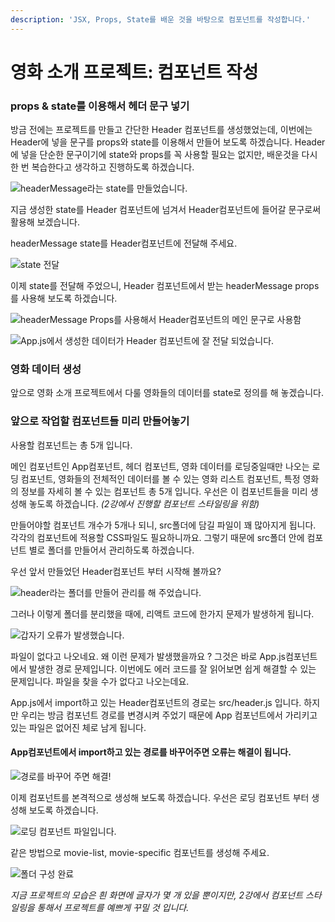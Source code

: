 ```yaml
---
description: 'JSX, Props, State를 배운 것을 바탕으로 컴포넌트를 작성합니다.'
---
```


# 영화 소개 프로젝트: 컴포넌트 작성

### props & state를 이용해서 헤더 문구 넣기

방금 전에는 프로젝트를 만들고 간단한 Header 컴포넌트를 생성했었는데, 이번에는 Header에 넣을 문구를 props와 state를 이용해서 만들어 보도록 하겠습니다. Header에 넣을 단순한 문구이기에 state와 props를 꼭 사용할 필요는 없지만, 배운것을 다시 한 번 복습한다고 생각하고 진행하도록 하겠습니다.

![headerMessage&#xB77C;&#xB294; state&#xB97C; &#xB9CC;&#xB4E4;&#xC5C8;&#xC2B5;&#xB2C8;&#xB2E4;.](../.gitbook/assets/2019-03-24-2.11.07.png)

지금 생성한 state를 Header 컴포넌트에 넘겨서 Header컴포넌트에 들어갈 문구로써 활용해 보겠습니다.

headerMessage state를 Header컴포넌트에 전달해 주세요.

![state &#xC804;&#xB2EC;](../.gitbook/assets/2019-03-24-2.14.41.png)

이제 state를 전달해 주었으니, Header 컴포넌트에서 받는 headerMessage props를 사용해 보도록 하겠습니다.

![headerMessage Props&#xB97C; &#xC0AC;&#xC6A9;&#xD574;&#xC11C; Header&#xCEF4;&#xD3EC;&#xB10C;&#xD2B8;&#xC758; &#xBA54;&#xC778; &#xBB38;&#xAD6C;&#xB85C; &#xC0AC;&#xC6A9;&#xD568;](../.gitbook/assets/2019-03-24-2.16.18.png)

![App.js&#xC5D0;&#xC11C; &#xC0DD;&#xC131;&#xD55C; &#xB370;&#xC774;&#xD130;&#xAC00; Header &#xCEF4;&#xD3EC;&#xB10C;&#xD2B8;&#xC5D0; &#xC798; &#xC804;&#xB2EC; &#xB418;&#xC5C8;&#xC2B5;&#xB2C8;&#xB2E4;.](../.gitbook/assets/2019-03-24-2.16.10.png)

### 영화 데이터 생성

앞으로 영화 소개 프로젝트에서 다룰 영화들의 데이터를 state로 정의를 해 놓겠습니다.

### 앞으로 작업할 컴포넌트들 미리 만들어놓기

사용할 컴포넌트는 총 5개 입니다.

메인 컴포넌트인 App컴포넌트, 헤더 컴포넌트, 영화 데이터를 로딩중일때만 나오는 로딩 컴포넌트, 영화들의 전체적인 데이터를 볼 수 있는 영화 리스트 컴포넌트, 특정 영화의 정보를 자세히 볼 수 있는 컴포넌트 총 5개 입니다. 우선은 이 컴포넌트들을 미리 생성해 놓도록 하겠습니다. _\(2강에서 진행할 컴포넌트 스타일링을 위함\)_

만들어야할 컴포넌트 개수가 5개나 되니, src폴더에 담길 파일이 꽤 많아지게 됩니다. 각각의 컴포넌트에 적용할 CSS파일도 필요하니까요. 그렇기 때문에 src폴더 안에 컴포넌트 별로 폴더를 만들어서 관리하도록 하겠습니다.

우선 앞서 만들었던 Header컴포넌트 부터 시작해 볼까요?

![header&#xB77C;&#xB294; &#xD3F4;&#xB354;&#xB97C; &#xB9CC;&#xB4E4;&#xC5B4; &#xAD00;&#xB9AC;&#xB97C; &#xD574; &#xC8FC;&#xC5C8;&#xC2B5;&#xB2C8;&#xB2E4;.](../.gitbook/assets/2019-03-24-2.40.28.png)

그러나 이렇게 폴더를 분리했을 때에, 리액트 코드에 한가지 문제가 발생하게 됩니다.

![&#xAC11;&#xC790;&#xAE30; &#xC624;&#xB958;&#xAC00; &#xBC1C;&#xC0DD;&#xD588;&#xC2B5;&#xB2C8;&#xB2E4;.](../.gitbook/assets/2019-03-24-2.42.33.png)

파일이 없다고 나오네요. 왜 이런 문제가 발생했을까요 ? 그것은 바로 App.js컴포넌트에서 발생한 경로 문제입니다. 이번에도 에러 코드를 잘 읽어보면 쉽게 해결할 수 있는 문제입니다. 파일을 찾을 수가 없다고 나오는데요.

App.js에서 import하고 있는 Header컴포넌트의 경로는 src/header.js 입니다. 하지만 우리는 방금 컴포넌트 경로를 변경시켜 주었기 때문에 App 컴포넌트에서 가리키고 있는 파일은 없어진 체로 남게 됩니다.

#### App컴포넌트에서 import하고 있는 경로를 바꾸어주면 오류는 해결이 됩니다.

![&#xACBD;&#xB85C;&#xB97C; &#xBC14;&#xAFB8;&#xC5B4; &#xC8FC;&#xBA74; &#xD574;&#xACB0;!](../.gitbook/assets/2019-03-24-2.45.43.png)

이제 컴포넌트를 본격적으로 생성해 보도록 하겠습니다. 우선은 로딩 컴포넌트 부터 생성해 보도록 하겠습니다.

![&#xB85C;&#xB529; &#xCEF4;&#xD3EC;&#xB10C;&#xD2B8; &#xD30C;&#xC77C;&#xC785;&#xB2C8;&#xB2E4;.](../.gitbook/assets/2019-03-24-2.47.56.png)

같은 방법으로 movie-list, movie-specific 컴포넌트를 생성해 주세요.

![&#xD3F4;&#xB354; &#xAD6C;&#xC131; &#xC644;&#xB8CC;](../.gitbook/assets/2019-03-24-2.50.14.png)

_지금 프로젝트의 모습은 흰 화면에 글자가 몇 개 있을 뿐이지만, 2강에서 컴포넌트 스타일링을 통해서 프로젝트를 예쁘게 꾸밀 것 입니다._









